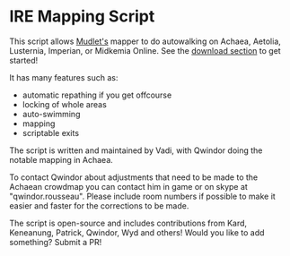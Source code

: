 # IRE Mapping Script

This script allows [Mudlet's](http://www.mudlet.org) mapper to do autowalking on Achaea, Aetolia, Lusternia, Imperian, or Midkemia Online. See the [download section](http://wiki.mudlet.org/w/IRE_mapping_script#Download) to get started!

It has many features such as:
- automatic repathing if you get offcourse
- locking of whole areas
- auto-swimming
- mapping
- scriptable exits

The script is written and maintained by Vadi, with Qwindor doing the notable mapping in Achaea.

To contact Qwindor about adjustments that need to be made to the Achaean crowdmap you can contact him in game or on skype at "qwindor.rousseau". Please include room numbers if possible to make it easier and faster for the corrections to be made.

The script is open-source and includes contributions from Kard, Keneanung, Patrick, Qwindor, Wyd and others! Would you like to add something? Submit a PR!
